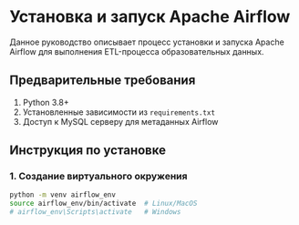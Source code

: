 # Установка и запуск Apache Airflow

Данное руководство описывает процесс установки и запуска Apache Airflow для выполнения ETL-процесса образовательных данных.

## Предварительные требования

1. Python 3.8+
2. Установленные зависимости из `requirements.txt`
3. Доступ к MySQL серверу для метаданных Airflow

## Инструкция по установке

### 1. Создание виртуального окружения
```bash
python -m venv airflow_env
source airflow_env/bin/activate  # Linux/MacOS
# airflow_env\Scripts\activate   # Windows
```
